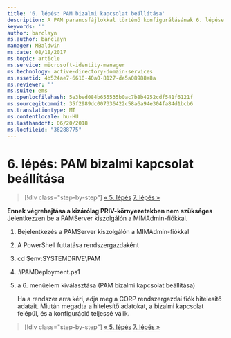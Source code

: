 ```yaml
---
title: '6. lépés: PAM bizalmi kapcsolat beállítása'
description: A PAM parancsfájlokkal történő konfigurálásának 6. lépése. Ez a fejezet a CORP- és PRIV-tartományok között elvárt megbízhatóság beállítását ismerteti
keywords: ''
author: barclayn
ms.author: barclayn
manager: MBaldwin
ms.date: 08/18/2017
ms.topic: article
ms.service: microsoft-identity-manager
ms.technology: active-directory-domain-services
ms.assetid: 4b524ae7-6610-40a0-8127-de5a08988a8a
ms.reviewer: ''
ms.suite: ems
ms.openlocfilehash: 5e3bed084b655535b0ac7b8b4252cdf541f6121f
ms.sourcegitcommit: 35f2989dc007336422c58a6a94e304fa84d1bcb6
ms.translationtype: MT
ms.contentlocale: hu-HU
ms.lasthandoff: 06/20/2018
ms.locfileid: "36288775"
---
```

# <a name="step-6-set-up-the-pam-trust"></a>6. lépés: PAM bizalmi kapcsolat beállítása

> [!div class="step-by-step"]
> [« 5. lépés](sp1-step5-configuring-pam.md)
> [7. lépés »](sp1-step7-setup-sidhistory-sidfiltering.md)

**Ennek végrehajtása a kizárólag PRIV-környezetekben nem szükséges** Jelentkezzen be a PAMServer kiszolgálón a MIMAdmin-fiókkal.

1. Bejelentkezés a PAMServer kiszolgálón a MIMAdmin-fiókkal
2. A PowerShell futtatása rendszergazdaként
3. cd $env:SYSTEMDRIVE\PAM
4. .\PAMDeployment.ps1
5. a 6. menüelem kiválasztása (PAM bizalmi kapcsolat beállítása)

   Ha a rendszer arra kéri, adja meg a CORP rendszergazdai fiók hitelesítő adatait. Miután megadta a hitelesítő adatokat, a bizalmi kapcsolat felépül, és a konfiguráció teljessé válik.

> [!div class="step-by-step"]
> [« 5. lépés](sp1-step5-configuring-pam.md)
> [7. lépés »](sp1-step7-setup-sidhistory-sidfiltering.md)
